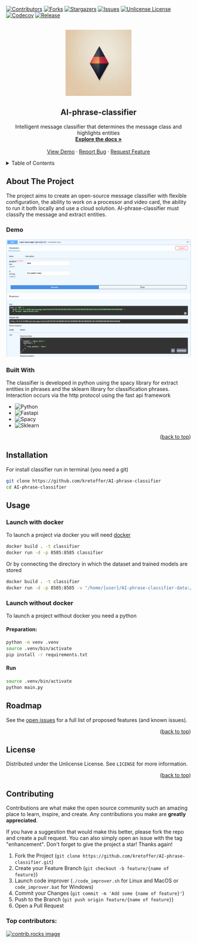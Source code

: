 <a id="readme-top"></a>

[![Contributors][contributors-shield]][contributors-url]
[![Forks][forks-shield]][forks-url]
[![Stargazers][stars-shield]][stars-url]
[![Issues][issues-shield]][issues-url]
[![Unlicense License][license-shield]][license-url]
[![Codecov][codecov-shield]][actions-url]
[![Release][tests-shield]][actions-url]



<!-- PROJECT LOGO -->
<br />
<div align="center">
  <a href="https://github.com/kretoffer/AI-phrase-classifier">
    <img src="./docs/logo.jpg" alt="Logo" width="180" height="180">
  </a>

  <h2 align="center">AI-phrase-classifier</h2>

  <p align="center">
    Intelligent message classifier that determines the message class and highlights entities
    <br />
    <a href="https://github.com/kretoffer/AI-phrase-classifier/tree/main/docs"><strong>Explore the docs »</strong></a>
    <br />
    <br />
    <a href="https://github.com/kretoffer/AI-phrase-classifier">View Demo</a>
    &middot;
    <a href="https://github.com/kretoffer/AI-phrase-classifier/issues/new?labels=bug&template=bug-report---.md">Report Bug</a>
    &middot;
    <a href="https://github.com/kretoffer/AI-phrase-classifier/issues/new?labels=enhancement&template=feature-request---.md">Request Feature</a>
  </p>
</div>



<!-- TABLE OF CONTENTS -->
<details>
  <summary>Table of Contents</summary>
  <ol>
    <li>
      <a href="#about-the-project">About The Project</a>
      <ul>
        <li><a href="#built-with">Built With</a></li>
      </ul>
    </li>
    <li><a href="#installation">Installation</a></li>
    <li>
      <a href="#usage">Usage</a>
      <ul>
        <li><a href="#launch-with-docker">Launch with docker</a></li>
        <li><a href="#launch-without-docker">Launch without docker</a></li>
      </ul>
    </li>
    <li><a href="#roadmap">Roadmap</a></li>
    <li><a href="#license">License</a></li>
    <li><a href="#contributing">Contributing</a></li>
  </ol>
</details>



<!-- ABOUT THE PROJECT -->
## About The Project
The project aims to create an open-source message classifier with flexible configuration, the ability to work on a processor and video card, the ability to run it both locally and use a cloud solution. AI-phrase-classifier must classify the message and extract entities.

### Demo
![Demo](./docs/demo.png)

### Built With

The classifier is developed in python using the spacy library for extract entities in phrases and the sklearn library for classification phrases. Interaction occurs via the http protocol using the fast api framework

* ![Python](https://img.shields.io/badge/python-3670A0?style=for-the-badge&logo=python&logoColor=ffdd54)
* ![Fastapi](https://img.shields.io/badge/fastapi-%23316192.svg?style=for-the-badge&logo=fastapi&logoColor=white)
* ![Spacy](https://img.shields.io/badge/spacy-%23316192.svg?style=for-the-badge&logo=spacy&logoColor=white)
* ![Sklearn](https://img.shields.io/badge/sklearn-%234ea94b.svg?style=for-the-badge&logo=sololearn&logoColor=white)

<p align="right">(<a href="#readme-top">back to top</a>)</p>


## Installation
For install classifier run in terminal (you need a git)
```sh
git clone https://github.com/kretoffer/AI-phrase-classifier
cd AI-phrase-classifier
```

## Usage
### Launch with docker
To launch a project via docker you will need [docker](https://docs.docker.com/)
```sh
docker build . -t classifier
docker run -d -p 8585:8585 classifier
```
Or by connecting the directory in which the dataset and trained models are stored
```sh
docker build . -t classifier
docker run -d -p 8585:8585 -v "/home/{user}/AI-phrase-classifier-data:/AI-phrase-classifier-data" classifier
```
### Launch without docker
To launch a project without docker you need a python

#### Preparation:
```sh
python -m venv .venv
source .venv/bin/activate
pip install -r requirements.txt
```
#### Run
```sh
source .venv/bin/activate
python main.py
```


<!-- ROADMAP -->
## Roadmap

See the [open issues](https://github.com/kretoffer/AI-phrase-classifier/issues) for a full list of proposed features (and known issues).

<p align="right">(<a href="#readme-top">back to top</a>)</p>



<!-- LICENSE -->
## License

Distributed under the Unlicense License. See `LICENSE` for more information.

<p align="right">(<a href="#readme-top">back to top</a>)</p>



<!-- CONTRIBUTING -->
## Contributing

Contributions are what make the open source community such an amazing place to learn, inspire, and create. Any contributions you make are **greatly appreciated**.

If you have a suggestion that would make this better, please fork the repo and create a pull request. You can also simply open an issue with the tag "enhancement".
Don't forget to give the project a star! Thanks again!

1. Fork the Project (`git clone https://github.com/kretoffer/AI-phrase-classifier.git`)
2. Create your Feature Branch (`git checkout -b feature/{name of feature}`)
3. Launch code improver (`./code_improver.sh` for Linux and MacOS or `code_improver.bat` for Windows)
4. Commit your Changes (`git commit -m 'Add some {name of feature}'`)
5. Push to the Branch (`git push origin feature/{name of feature}`)
6. Open a Pull Request

### Top contributors:

<a href="https://github.com/kretoffer/AI-phrase-classifier/graphs/contributors">
  <img src="https://contrib.rocks/image?repo=kretoffer/AI-phrase-classifier" alt="contrib.rocks image" />
</a>

<!-- MARKDOWN LINKS & IMAGES -->
<!-- https://www.markdownguide.org/basic-syntax/#reference-style-links -->
[contributors-shield]: https://img.shields.io/github/contributors/kretoffer/AI-phrase-classifier
[contributors-url]: https://github.com/kretoffer/AI-phrase-classifier/graphs/contributors
[forks-shield]: https://img.shields.io/github/forks/kretoffer/AI-phrase-classifier.svg?style=flat
[forks-url]: https://github.com/kretoffer/AI-phrase-classifier/network/members
[stars-shield]: https://img.shields.io/github/stars/kretoffer/AI-phrase-classifier.svg?style=flat
[stars-url]: https://github.com/kretoffer/AI-phrase-classifier/stargazers
[issues-shield]: https://img.shields.io/github/issues/kretoffer/AI-phrase-classifier.svg?style=flat
[issues-url]: https://github.com/kretoffer/AI-phrase-classifier/issues
[license-shield]: https://img.shields.io/github/license/kretoffer/AI-phrase-classifier.svg?style=flat
[license-url]: https://github.com/kretoffer/AI-phrase-classifier/blob/master/LICENSE
[codecov-shield]: https://codecov.io/gh/kretoffer/AI-phrase-classifier/branch/main/graph/badge.svg
[actions-url]: https://github.com/kretoffer/AI-phrase-classifier/actions/workflows/release.yaml
[tests-shield]: https://github.com/kretoffer/AI-phrase-classifier/actions/workflows/release.yaml/badge.svg?branch=releases